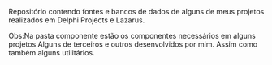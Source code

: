 Repositório contendo fontes e bancos de dados de alguns de meus projetos 
realizados em Delphi Projects e Lazarus. 

Obs:Na pasta componente estão os componentes necessários em alguns projetos
Alguns de terceiros e outros desenvolvidos por mim. 
Assim como também alguns utilitários.

